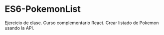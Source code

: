 # ES6-PokemonList
Ejercicio de clase. Curso complementario React. Crear listado de Pokemon usando la API.
